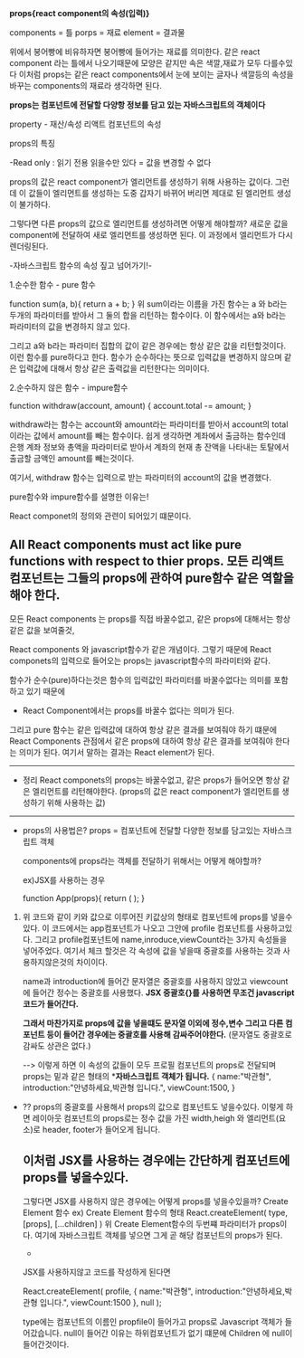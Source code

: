  **props{react component의 속성(입력)}**

 components = 틀
 porps = 재료
 element = 결과물
  
  위에서 붕어빵에 비유하자면 붕어빵에 들어가는 재료를 의미한다.
  같은 react component 라는 틀에서 나오기때문에 모양은 같지만 속은 색깔,재료가 모두 다를수있다
  이처럼 props는 같은 react components에서 눈에 보이는 글자나 색깔등의 속성을 바꾸는 components의 재료라 생각하면 된다.

  **props는 컴포넌트에 전달할 다양항 정보를 담고 있는 자바스크립트의 객체이다**
  
  property - 재산/속성
  리액트 컴포넌트의 속성



props의 특징

-Read only : 읽기 전용
 읽을수만 있다 = 값을 변경할 수 없다

 props의 값은 react component가 엘리먼트를 생성하기 위해 사용하는 값이다.
 그런데 이 값들이 엘리먼트를 생성하는 도중 갑자기 바뀌어 버리면 제대로 된 엘리먼트 생성이 불가하다.

 그렇다면 다른 props의 값으로 엘리먼트를 생성하려면 어떻게 해야할까?
 새로운 값을 component에 전달하여 새로 엘리먼트를 생성하면 된다.
 이 과정에서 엘리먼트가 다시 렌더링된다.

 -자바스크립트 함수의 속성 짚고 넘어가기!-

 1.순수한 함수 - pure 함수

 function sum(a, b){
    return a + b;
 }
 위 sum이라는 이름을 가진 함수는 a 와 b라는 두개의 파라미터를 받아서 그 둘의 합을 리턴하는 함수이다.
 이 함수에서는 a와 b라는 파라미터의 값을 변경하지 않고 있다.

 그리고 a와 b라는 파라미터 집합의 값이 같은 경우에는 항상 같은 값을 리턴할것이다.
 이런 함수를 pure하다고 한다. 함수가 순수하다는 뜻으로 입력값을 변경하지 않으며
 같은 입력값에 대해서 항상 같은 출력값을 리턴한다는 의미이다.

 2.순수하지 않은 함수 - impure함수

 function withdraw(account, amount) {
    account.total -= amount;
 }

 withdraw라는 함수는 
 account와 amount라는 파라미터를 받아서 account의 total이라는 값에서 amount를 빼는 함수이다.
 쉽게 생각하면 계좌에서 출금하는 함수인데 은행 계좌 정보와 총액을 파라미터로 받아서 
 계좌의 현재 총 잔액을 나타내는 토탈에서 출금할 금액인 amount를 빼는것이다.

여기서, withdraw 함수는 입력으로 받는 파라미터의 account의 값을 변경했다.

pure함수와 impure함수를 설명한 이유는!

React componet의 정의와 관련이 되어있기 떄문이다.

All React components must act like pure functions with respect to thier props.
모든 리액트 컴포넌트는 그들의 props에 관하여 pure함수 같은 역할을 해야 한다.
------------------
모든 React components 는 props를 직접 바꿀수없고, 같은 props에 대해서는 항상 같은 값을 보여줄것,

React components 와 javascript함수가 같은 개념이다.
그렇기 때문에 React componets의 입력으로 들어오는 props는 javascript함수의 파라미터와 같다.

함수가 순수(pure)하다는것은 함수의 입력값인 파라미터를 바꿀수없다는 의미를 포함하고 있기 때문에 
* React Component에서는 props를 바꿀수 없다는 의미가 된다.

그리고 pure 함수는 같은 입력값에 대하여 항상 같은 결과를 보여줘야 하기 떄문에 
React Components 관점에서 같은 props에 대하여 항상 같은 결과를 보여줘야 한다는 의미가 된다.
여기서 말하는 결과는 React element가 된다.

---------------------

- 정리 
  React componets의 props는 바꿀수없고, 같은 props가 들어오면 항상 같은 엘리먼트를 리턴해야한다.
  (props의 값은 react component가 엘리먼트를 생성하기 위해 사용하는 값)

---------------------

* props의 사용법은?
  props = 컴포넌트에 전달할 다양한 정보를 담고있는 자바스크립트 객체

  components에 props라는 객체를 전달하기 위해서는 어떻게 해야할까?

  ex)JSX를 사용하는 경우

   function App(props){
    return (
        <Profile 
            name="박관형"
            introduction="안녕하세요,박관형 입니다."
            viewCount={1500}
        />
    );
   }
1. 위 코드와 같이 키와 값으로 이루어진 키값상의 형태로 컴포넌트에 props를 넣을수있다.
   이 코드에서는 app컴포넌트가 나오고 그안에 profile 컴포넌트를 사용하고있다.
   그리고 profile컴포넌트에 name,inroduce,viewCount라는 3가지 속성들을 넣어주었다.
   여기서 체크 할것은 각 속성에 값을 넣을때 중괄호를 사용하는 것과 사용하지않은것의 차이이다.
   
   name과 introduction에 들어간 문자열은 중괄호를 사용하지 않았고 viewcount에 들어간 정수는 중괄호를 사용했다.
   **JSX 중괄호{}를 사용하면 무조건 javascript코드가 들어간다.**

   **그래서 마찬가지로 props에 값을 넣을떄도 문자열 이외에 정수,변수 그리고 다른 컴포넌트 등이 들어간 경우에는 중괄호를 사용해 감싸주어야한다.**
   (문자열도 중괄호로 감싸도 상관은 없다.)
    
    --> 이렇게 하면 이 속성의 값들이 모두 프로필 컴포넌트의 props로 전달되며 
        props는 밑과 같은 형태의 ***자바스크립트 객체가 됩니다.**
        {
            name:"박관형",
            introduction:"안녕하세요,박관형 입니다.",
            viewCount:1500,
        }


  - ?? props의 중괄호를 사용해서 props의 값으로 컴포넌트도 넣을수있다.
    이렇게 하면 레이아웃 컴포넌트의 props로는 정수 값을 가진 width,heigh 와 엘리먼트(요소)로 header, footer가 들어오게 됩니다.

    <!-- function App(props){
        return (
            <Layout
                width={2560}
                height={1440}
                header={
                    <Header title = "관형의 블로그. "/>
                }
                footer={
                    <Footer />
                }
            />
        );
    }  -->

    이처럼 JSX를 사용하는 경우에는 간단하게 컴포넌트에 props를 넣을수있다.
    -
    그렇다면 JSX를 사용하지 않은 경우에는 어떻게 props를 넣을수있을까? 
    Create Element 함수
    ex) Create Element 함수의 형태
    React.createElement(
        type,
        [props],
        [...children]
    )
    위 Create Element함수의 두번쨰 파라미터가 props이다.
    여기에 자바스크립트 객체를 넣으면 그게 곧 해당 컴포넌트의 props가 된다.

    -
    JSX를 사용하지않고 코드를 작성하게 된다면

     React.createElement(
        profile,
        {
             name:"박관형",
            introduction:"안녕하세요,박관형 입니다.",
            viewCount:1500
        },
        null
    );

    type에는 컴포넌트의 이름인 propfile이 들어가고 props로 Javascript 객체가 들어갔습니다.
    null이 들어간 이유는 하위컴포넌트가 없기 떄문에 Children 에 null이 들어간것이다. 












 










 